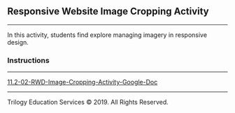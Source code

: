 ## Responsive Website Image Cropping Activity

---

In this activity, students find explore managing imagery in responsive design.

### Instructions

---

[11.2-02-RWD-Image-Cropping-Activity-Google-Doc](https://docs.google.com/document/d/1mi7zLsWvFvNIj-I9Ic1dlyxNi1u_PANcXTO42dCdl_c/edit?usp=sharing)



---

Trilogy Education Services © 2019. All Rights Reserved.